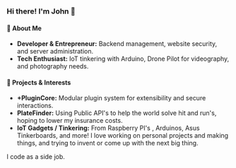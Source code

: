 ### Hi there! I'm John 👋

#### 🚀 About Me
- **Developer & Entrepreneur:** Backend management, website security, and server administration. 
- **Tech Enthusiast:** IoT tinkering with Arduino, Drone Pilot for videography, and photography needs.

#### 🌟 Projects & Interests
- **+PluginCore:** Modular plugin system for extensibility and secure interactions.
- **PlateFinder:** Using Public API's to help the world solve hit and run's, hoping to lower my insurance costs.
- **IoT Gadgets / Tinkering:** From Raspberry PI's , Arduinos, Asus Tinkerboards, and more! I love working on personal projects and making things, and trying to invent or come up with the next big thing.

I code as a side job. 
